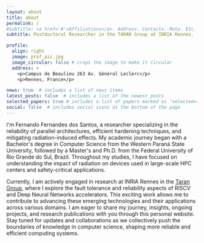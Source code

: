 ```yaml
---
layout: about
title: about
permalink: /
#subtitle: <a href='#'>Affiliations</a>. Address. Contacts. Moto. Etc.
subtitle: Postdoctoral Researcher in the TARAN Group at INRIA Rennes.

profile:
  align: right
  image: prof_pic.jpg
  image_circular: false # crops the image to make it circular
  address: >
    <p>Campus de Beaulieu 263 Av. Général Leclerc</p>
    <p>Rennes, France</p>

news: true  # includes a list of news items
latest_posts: false  # includes a list of the newest posts
selected_papers: true # includes a list of papers marked as "selected={true}"
social: false  # includes social icons at the bottom of the page
---
```


[//]: # (Write your biography here. Tell the world about yourself. Link to your favorite [subreddit]&#40;http://reddit.com&#41;. You can put a picture in, too. The code is already in, just name your picture `prof_pic.jpg` and put it in the `img/` folder.)

[//]: # ()
[//]: # (Put your address / P.O. box / other info right below your picture. You can also disable any of these elements by editing `profile` property of the YAML header of your `_pages/about.md`. Edit `_bibliography/papers.bib` and Jekyll will render your [publications page]&#40;/al-folio/publications/&#41; automatically.)

[//]: # ()
[//]: # (Link to your social media connections, too. This theme is set up to use [Font Awesome icons]&#40;http://fortawesome.github.io/Font-Awesome/&#41; and [Academicons]&#40;https://jpswalsh.github.io/academicons/&#41;, like the ones below. Add your Facebook, Twitter, LinkedIn, Google Scholar, or just disable all of them.)

I'm Fernando Fernandes dos Santos, a researcher specializing in the reliability of parallel architectures, 
efficient hardening techniques, and mitigating radiation-induced effects.
My academic journey began with a Bachelor's degree in Computer Science from the Western Paraná State 
University, followed by a Master's and Ph.D. from the Federal University of Rio Grande do Sul, Brazil. 
Throughout my studies, I have focused on understanding the impact of radiation on devices used in 
large-scale HPC centers and safety-critical applications.

Currently, I am actively engaged in research at INRIA Rennes in the
[Taran Group](https://team.inria.fr/taran/), where I explore the 
fault tolerance and reliability aspects of RISCV and Deep Neural Networks accelerators. 
This exciting work allows me to contribute to advancing these emerging technologies and 
their applications across various domains. I am eager to share my journey, insights, 
ongoing projects, and research publications with you through this personal website. 
Stay tuned for updates and collaborations as we collectively push the boundaries of 
knowledge in computer science, shaping more reliable and efficient computing systems.